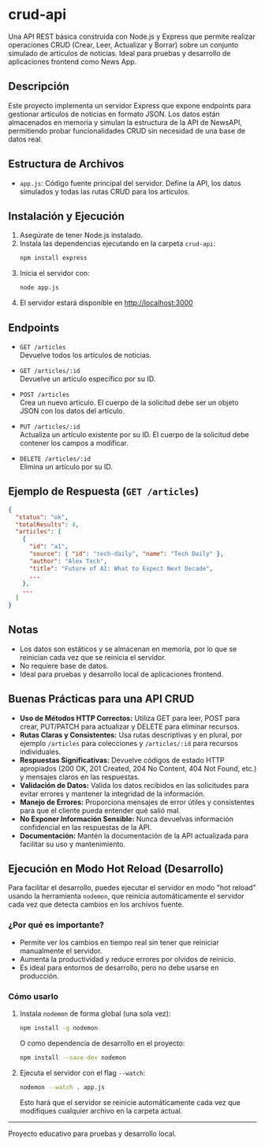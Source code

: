 # crud-api

Una API REST básica construida con Node.js y Express que permite realizar operaciones CRUD (Crear, Leer, Actualizar y Borrar) sobre un conjunto simulado de artículos de noticias. Ideal para pruebas y desarrollo de aplicaciones frontend como News App.

## Descripción

Este proyecto implementa un servidor Express que expone endpoints para gestionar artículos de noticias en formato JSON. Los datos están almacenados en memoria y simulan la estructura de la API de NewsAPI, permitiendo probar funcionalidades CRUD sin necesidad de una base de datos real.

## Estructura de Archivos

- `app.js`: Código fuente principal del servidor. Define la API, los datos simulados y todas las rutas CRUD para los artículos.

## Instalación y Ejecución

1. Asegúrate de tener Node.js instalado.
2. Instala las dependencias ejecutando en la carpeta `crud-api`:
   ```bash
   npm install express
   ```
3. Inicia el servidor con:
   ```bash
   node app.js
   ```
4. El servidor estará disponible en [http://localhost:3000](http://localhost:3000)

## Endpoints

- `GET /articles`  
  Devuelve todos los artículos de noticias.

- `GET /articles/:id`  
  Devuelve un artículo específico por su ID.

- `POST /articles`  
  Crea un nuevo artículo. El cuerpo de la solicitud debe ser un objeto JSON con los datos del artículo.

- `PUT /articles/:id`  
  Actualiza un artículo existente por su ID. El cuerpo de la solicitud debe contener los campos a modificar.

- `DELETE /articles/:id`  
  Elimina un artículo por su ID.

## Ejemplo de Respuesta (`GET /articles`)

```json
{
  "status": "ok",
  "totalResults": 4,
  "articles": [
    {
      "id": "a1",
      "source": { "id": "tech-daily", "name": "Tech Daily" },
      "author": "Alex Tech",
      "title": "Future of AI: What to Expect Next Decade",
      ...
    },
    ...
  ]
}
```

## Notas

- Los datos son estáticos y se almacenan en memoria, por lo que se reinician cada vez que se reinicia el servidor.
- No requiere base de datos.
- Ideal para pruebas y desarrollo local de aplicaciones frontend.

## Buenas Prácticas para una API CRUD

- **Uso de Métodos HTTP Correctos:** Utiliza GET para leer, POST para crear, PUT/PATCH para actualizar y DELETE para eliminar recursos.
- **Rutas Claras y Consistentes:** Usa rutas descriptivas y en plural, por ejemplo `/articles` para colecciones y `/articles/:id` para recursos individuales.
- **Respuestas Significativas:** Devuelve códigos de estado HTTP apropiados (200 OK, 201 Created, 204 No Content, 404 Not Found, etc.) y mensajes claros en las respuestas.
- **Validación de Datos:** Valida los datos recibidos en las solicitudes para evitar errores y mantener la integridad de la información.
- **Manejo de Errores:** Proporciona mensajes de error útiles y consistentes para que el cliente pueda entender qué salió mal.
- **No Exponer Información Sensible:** Nunca devuelvas información confidencial en las respuestas de la API.
- **Documentación:** Mantén la documentación de la API actualizada para facilitar su uso y mantenimiento.

## Ejecución en Modo Hot Reload (Desarrollo)

Para facilitar el desarrollo, puedes ejecutar el servidor en modo "hot reload" usando la herramienta `nodemon`, que reinicia automáticamente el servidor cada vez que detecta cambios en los archivos fuente.

### ¿Por qué es importante?
- Permite ver los cambios en tiempo real sin tener que reiniciar manualmente el servidor.
- Aumenta la productividad y reduce errores por olvidos de reinicio.
- Es ideal para entornos de desarrollo, pero no debe usarse en producción.

### Cómo usarlo
1. Instala `nodemon` de forma global (una sola vez):
   ```bash
   npm install -g nodemon
   ```
   O como dependencia de desarrollo en el proyecto:
   ```bash
   npm install --save-dev nodemon
   ```
2. Ejecuta el servidor con el flag `--watch`:
   ```bash
   nodemon --watch . app.js
   ```
   Esto hará que el servidor se reinicie automáticamente cada vez que modifiques cualquier archivo en la carpeta actual.

---

Proyecto educativo para pruebas y desarrollo local. 